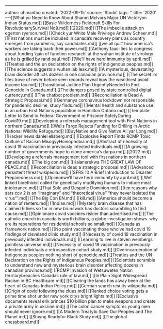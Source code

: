 ---
author: ohmanfoo
created: '2022-09-15'
source: '#todo'
tags: ''
title: '2020'
---[[What yu Need to Know About Sharon McIvors Major UN Victoryon Indian Status.md]]
[[Basic Wilderness Fieldcraft Skills For RevolutionarySurvival No9.md]]
[[2020.md]]
[[The imbecile attack on egerton ryerson.md]]
[[Check yur White Male Privilege Andrew Scheer.md]]
[[First nations must be included in canada’s recovery plans as country emerges from pandemic, say candidates.md]]
[[we all quit’ how america’s workers are taking back their power.md]]
[[Anthony fauci lies to congress about funding ‘gain of function research’ at the wuhan institute of virology as he is grilled by rand paul.md]]
[[We’ll have herd immunity by april.md]]
[[Treaties and the un declaration on the rights of indigenous peoples.md]]
[[The science suggests a wuhan lab leak.md]]
[[A mysterious, devastating brain disorder afflicts dozens in one canadian province.md]]
[[The secret irs files trove of never before seen records reveal how the wealthiest avoid income tax.md]]
[[Transitional Justice Plan UrgentlyNeeded to End Genocide in Canada.md]]
[[The dangers posed by state controlled digital currency.md]]
[[The chatbot problem.md]]
[[Reconciliation is Dead A Strategic Proposal.md]]
[[Germanys coronavirus lockdown not responsible for pandemic decline, study finds.md]]
[[Mental health and substance use in an urban First Nations population in Hamilton Ontario.md]]
[[Template Letter to Send to Federal Government re Prisoner SafetyDuring Covid19.md]]
[[Developing a referrals management tool with First Nations in northern Canada.md]]
[[Wells Fargo Rejects Funding for Drilling in Arctic National Wildlife Refuge.md]]
[[BuyNative and Give Native All yar Long.md]]
[[Hacker news daniel ellsberg.md]]
[[Explosive Report Finds RCMP Toxic Culture of Racism MisogyyHomophobia.md]]
[[Abstract of necessity of covid 19 vaccination in previously infected individuals.md]]
[[A growing number of governments hope to clone america’s darpa.md]]
[[2022.md]]
[[Developing a referrals management tool with first nations in northern canada.md]]
[[The big con.md]]
[[Kaianerekwa THE GREAT LAW OF PEACE.md]]
[[Reconciliation is dead a strategic proposal.md]]
[[Advanced persistent threat wikipedia.md]]
[[SFRS 10 A Brief Introduction to Disaster Preparedness.md]]
[[Opinionwe’ll have herd immunity by april.md]]
[[Wef linked bioethicist called for genetically modifying humans to induce meat intolerance.md]]
[[That Sole and Despotic Dominion.md]]
[[ten reasons why sars cov 2 is an “imaginary” and “theoretical virus”  “they never isolated the virus””.md]]
[[The Big Con EN.md]]
[[kill.md]]
[[America should become a nation of renters.md]]
[[Indian.md]]
[[Mystery brain disease that has claimed 6 lives so far in new brunswick has doctors scrambling to find cause.md]]
[[Opinionare covid vaccines riskier than advertised.md]]
[[The catholic church in canada is worth billions, a globe investigation shows. why are its reparations for residential schools so small.md]]
[[Canada as framework nation.md]]
[[No point vaccinating those who’ve had covid 19 findings of cleveland clinic study.md]]
[[Necessity of covid 19 vaccination in previously infected individuals.md]]
[[Learning to live in steven weinbergs pointless universe.md]]
[[Necessity of covid 19 vaccination in previously infected individuals a retrospective cohort study.md]]
[[Overincarceration of Indigenous peoples nothing short of genocide.md]]
[[Treaties and the UN Declaration on the Rights of Indigenous Peoples.md]]
[[Scientists scramble to understand new and mysterious brain disorder affecting dozens in canadian province.md]]
[[RCMP Invasion of Wetsuweten Nation territorybreaches Canadas rule of law.md]]
[[In Plain Sight Widespread Racism in BC Healthcare.md]]
[[Clearing the lands has alway been at the heart of Canadas Indian Policy.md]]
[[German search results wikipedia.md]]
[[Origin of covid following the clues.md]]
[[Ranked choice voting gets a prime time shot under new york citys bright lights.md]]
[[Exclusive documents reveal erik princes $10 billion plan to make weapons and create a private army in ukraine.md]]
[[The colon cancer symptoms young men should never ignore.md]]
[[A Modern Treatyto Save Our Peoples and The Planet.md]]
[[Stayng Readyfor Black Study.md]]
[[The global chessboard.md]]
